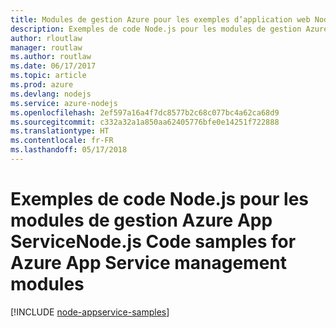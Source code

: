 ```yaml
---
title: Modules de gestion Azure pour les exemples d’application web Node.js
description: Exemples de code Node.js pour les modules de gestion Azure App Service
author: rloutlaw
manager: routlaw
ms.author: routlaw
ms.date: 06/17/2017
ms.topic: article
ms.prod: azure
ms.devlang: nodejs
ms.service: azure-nodejs
ms.openlocfilehash: 2ef597a16a4f7dc8577b2c68c077bc4a62ca68d9
ms.sourcegitcommit: c332a32a1a850aa62405776bfe0e14251f722888
ms.translationtype: HT
ms.contentlocale: fr-FR
ms.lasthandoff: 05/17/2018
---
```

# <a name="nodejs-code-samples-for-azure-app-service-management-modules"></a><span data-ttu-id="f9856-103">Exemples de code Node.js pour les modules de gestion Azure App Service</span><span class="sxs-lookup"><span data-stu-id="f9856-103">Node.js Code samples for Azure App Service management modules</span></span>

[!INCLUDE [node-appservice-samples](../docs-ref-conceptual/includes/appservice-samples.md)]